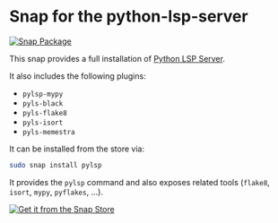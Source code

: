 # Snap for the python-lsp-server

[![Snap Package](https://snapcraft.io/pylsp/badge.svg)](https://snapcraft.io/pylsp)

This snap provides a full installation of [Python LSP Server](https://github.com/python-lsp/python-lsp-server).

It also includes the following plugins:

- `pylsp-mypy`
- `pyls-black`
- `pyls-flake8`
- `pyls-isort`
- `pyls-memestra`

It can be installed from the store via:

```bash
sudo snap install pylsp
```

It provides the `pylsp` command and also exposes related tools (`flake8`, `isort`, `mypy`, `pyflakes`, ...).

[![Get it from the Snap Store](https://snapcraft.io/static/images/badges/en/snap-store-black.svg)](https://snapcraft.io/pylsp)



